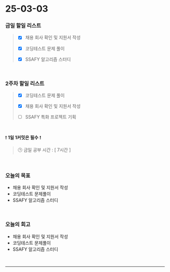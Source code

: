 # 25-03-03

### 금일 할일 리스트

> - [x] 채용 회사 확인 및 지원서 작성
>
> - [x] 코딩테스트 문제 풀이
>
> - [x] SSAFY 알고리즘 스터디

<br/>

### 2주차 할일 리스트

> - [x] 코딩테스트 문제 풀이
>
> - [x] 채용 회사 확인 및 지원서 작성
>
> - [ ] SSAFY 특화 프로젝트 기획

<br/>

❗ **1일 1커밋은 필수** ❗

> 🕒 금일 공부 시간 : [ 7시간 ]

<br/>

### 오늘의 목표
- 채용 회사 확인 및 지원서 작성
- 코딩테스트 문제풀이
- SSAFY 알고리즘 스터디

<br>

### 오늘의 회고
- 채용 회사 확인 및 지원서 작성
- 코딩테스트 문제풀이
- SSAFY 알고리즘 스터디

<br/>

---

